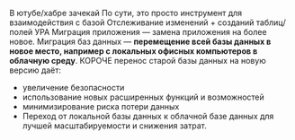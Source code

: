 В ютубе/хабре зачекай
По сути, это просто инструмент для взаимодействия с базой 
Отслеживание изменений + созданий таблиц/полей
УРА
Миграция приложения — замена приложения на более новое. Миграция баз данных — **перемещение всей базы данных в новое место, например с локальных офисных компьютеров в облачную среду**.
КОРОЧЕ
перенос старой базы данных на новую версию даёт:
- увеличение безопасности
- использование новых расширенных функций и возможностей
- минимизирование риска потери данных
- Переход от локальной базы данных к облачной базе данных для лучшей масштабируемости и снижения затрат.